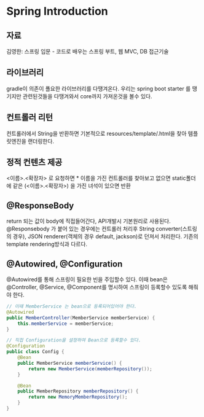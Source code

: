 # Spring Introduction

## 자료
김영한: 스프링 입문 - 코드로 배우는 스프링 부트, 웹 MVC, DB 접근기술

## 라이브러리
gradle이 의존이 푤요한 라이브러리를 다땡겨온다. 
우리는 spring boot starter 를 땡기지만 관련된것들을 다땡겨와서
core까지 가져온것을 볼수 있다.

## 컨트롤러 리턴
컨트롤러에서 String을 반환하면 기본적으로 resources/template/<string>.html을 찾아 템플릿엔진을 랜더링한다.

## 정적 컨텐츠 제공
<이름>.<확장자> 로 요청하면 * 이름을 가진 컨트롤러를 찾아보고 없으면
static폴더에 같은 (<이름>.<확장자>) 을 가진 녀석이 있으면 반환

## @ResponseBody
return 되는 값이 body에 직접들어간다, API개발시 기본원리로 사용된다.
@Responsebody 가 붙어 있는 경우에는 컨트롤러 처리후 String converter(스트링의 경우), 
JSON renderer(객체의 경우 default, jackson)로 던져서 처리한다.
기존의 template rendering방식과 다르다.

## @Autowired, @Configuration
@Autowired를 통해 스프링이 필요한 빈을 주입할수 있다. 
이때 bean은 @Controller, @Service, @Component를 명시하여
스프링이 등록할수 있도록 해줘야 한다.
```java
// 이때 MemberService 는 bean으로 등록되어있어야 한다.
@Autowired
public MemberController(MemberService memberService) {
    this.memberService = memberService;
}
```

```java
// 직접 Configuration을 설정하여 Bean으로 등록할수 있다.
@Configuration
public class Config {
    @Bean
    public MemberService memberService() {
        return new MemberService(memberRepository());
    }

    @Bean
    public MemberRepository memberRepository() {
        return new MemoryMemberRepository();
    }
}
```